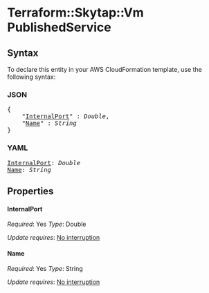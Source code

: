 # Terraform::Skytap::Vm PublishedService

## Syntax

To declare this entity in your AWS CloudFormation template, use the following syntax:

### JSON

<pre>
{
    "<a href="#internalport" title="InternalPort">InternalPort</a>" : <i>Double</i>,
    "<a href="#name" title="Name">Name</a>" : <i>String</i>
}
</pre>

### YAML

<pre>
<a href="#internalport" title="InternalPort">InternalPort</a>: <i>Double</i>
<a href="#name" title="Name">Name</a>: <i>String</i>
</pre>

## Properties

#### InternalPort

_Required_: Yes
_Type_: Double

_Update requires_: [No interruption](https://docs.aws.amazon.com/AWSCloudFormation/latest/UserGuide/using-cfn-updating-stacks-update-behaviors.html#update-no-interrupt)

#### Name

_Required_: Yes
_Type_: String

_Update requires_: [No interruption](https://docs.aws.amazon.com/AWSCloudFormation/latest/UserGuide/using-cfn-updating-stacks-update-behaviors.html#update-no-interrupt)


